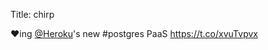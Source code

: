 Title: chirp

♥ing <a href="http://twitter.com/Heroku">@Heroku</a>'s new #postgres PaaS <a href="https://t.co/xvuTvpvx">https://t.co/xvuTvpvx</a>
